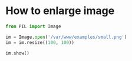 # How to enlarge image

```python
from PIL import Image

im = Image.open('/var/www/examples/small.png')
im = im.resize((100, 100))

im.show()
```



